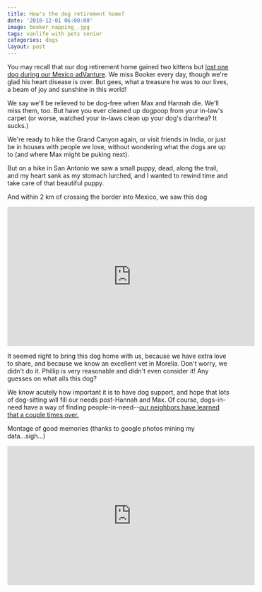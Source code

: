 ```yaml
---
title: How's the dog retirement home?
date: '2018-12-01 06:00:00'
image: booker_napping_.jpg
tags: vanlife with pets senior
categories: dogs
layout: post
---
```


You may recall that our dog retirement home gained two kittens but [lost one dog during our Mexico adVanture](https://reverdecer.annalisagross.com/2018/10/22/bookers-last-stop/). We miss Booker every day, though we're glad his heart disease is over. But gees, what a treasure he was to our lives, a beam of joy and sunshine in this world!

We say we'll be relieved to be dog-free when Max and Hannah die. We'll miss them, too. But have you ever cleaned up dogpoop from your in-law's carpet (or worse, watched your in-laws clean up your dog's diarrhea? It sucks.)

We're ready to hike the Grand Canyon again, or visit friends in India, or just be in houses with people we love, without wondering what the dogs are up to (and where Max might be puking next).

But on a hike in San Antonio we saw a small puppy, dead, along the trail, and my heart sank as my stomach lurched, and I wanted to rewind time and take care of that beautiful puppy.

And within 2 km of crossing the border into Mexico, we saw this dog

<iframe width="560" height="315" src="https://www.youtube-nocookie.com/embed/311Q3rKWwf0" frameborder="0" allow="accelerometer; autoplay; encrypted-media; gyroscope; picture-in-picture" allowfullscreen></iframe>

It seemed right to bring this dog home with us, because we have extra love to share, and because we know an excellent vet in Morelia. Don't worry, we didn't do it. Phillip is very reasonable and didn't even consider it! Any guesses on what ails this dog?

We know acutely how important it is to have dog support, and hope that lots of dog-sitting will fill our needs post-Hannah and Max. Of course, dogs-in-need have a way of finding people-in-need--[our neighbors have learned that a couple times over.](https://reverdecer.annalisagross.com/2018/12/04/saying-goodbye-to-booker/)

Montage of good memories (thanks to google photos mining my data...sigh...)

<iframe width="560" height="315" src="https://www.youtube-nocookie.com/embed/TctPbxJxCUg" frameborder="0" allow="accelerometer; autoplay; encrypted-media; gyroscope; picture-in-picture" allowfullscreen></iframe>